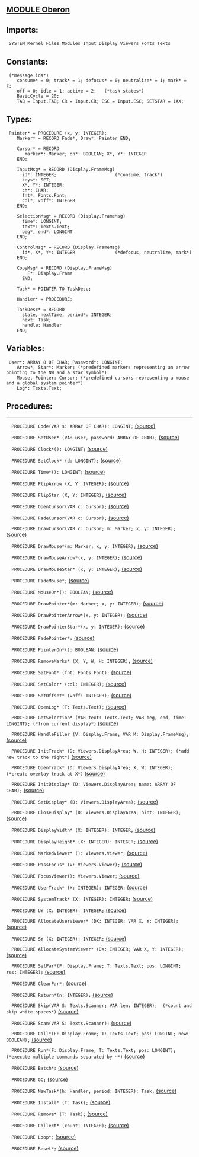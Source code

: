 
## [MODULE Oberon](https://github.com/io-core/Oberon/blob/main/Oberon.Mod)

  ## Imports:
` SYSTEM Kernel Files Modules Input Display Viewers Fonts Texts`

  ## Constants:
```
 (*message ids*)
    consume* = 0; track* = 1; defocus* = 0; neutralize* = 1; mark* = 2;
    off = 0; idle = 1; active = 2;   (*task states*)
    BasicCycle = 20;
    TAB = Input.TAB; CR = Input.CR; ESC = Input.ESC; SETSTAR = 1AX;

```
  ## Types:
```
 Painter* = PROCEDURE (x, y: INTEGER);
    Marker* = RECORD Fade*, Draw*: Painter END;
    
    Cursor* = RECORD
       marker*: Marker; on*: BOOLEAN; X*, Y*: INTEGER
    END;

    InputMsg* = RECORD (Display.FrameMsg)
      id*: INTEGER;                      (*consume, track*)
      keys*: SET;
      X*, Y*: INTEGER;
      ch*: CHAR;
      fnt*: Fonts.Font;
      col*, voff*: INTEGER
    END;

    SelectionMsg* = RECORD (Display.FrameMsg)
      time*: LONGINT;
      text*: Texts.Text;
      beg*, end*: LONGINT
    END;

    ControlMsg* = RECORD (Display.FrameMsg)
      id*, X*, Y*: INTEGER               (*defocus, neutralize, mark*)
    END;

    CopyMsg* = RECORD (Display.FrameMsg)
        F*: Display.Frame
      END;

    Task* = POINTER TO TaskDesc;

    Handler* = PROCEDURE;

    TaskDesc* = RECORD
      state, nextTime, period*: INTEGER;
      next: Task;
      handle: Handler
    END;

```
## Variables:
```
 User*: ARRAY 8 OF CHAR; Password*: LONGINT;
    Arrow*, Star*: Marker; (*predefined markers representing an arrow pointing to the NW and a star symbol*)
    Mouse, Pointer: Cursor; (*predefined cursors representing a mouse and a global system pointer*)
    Log*: Texts.Text;

```
## Procedures:
---

`  PROCEDURE Code(VAR s: ARRAY OF CHAR): LONGINT;` [(source)](https://github.com/io-core/Oberon/blob/main/Oberon.Mod#L83)


`  PROCEDURE SetUser* (VAR user, password: ARRAY OF CHAR);` [(source)](https://github.com/io-core/Oberon/blob/main/Oberon.Mod#L95)


`  PROCEDURE Clock*(): LONGINT;` [(source)](https://github.com/io-core/Oberon/blob/main/Oberon.Mod#L99)


`  PROCEDURE SetClock* (d: LONGINT);` [(source)](https://github.com/io-core/Oberon/blob/main/Oberon.Mod#L103)


`  PROCEDURE Time*(): LONGINT;` [(source)](https://github.com/io-core/Oberon/blob/main/Oberon.Mod#L107)


`  PROCEDURE FlipArrow (X, Y: INTEGER);` [(source)](https://github.com/io-core/Oberon/blob/main/Oberon.Mod#L113)


`  PROCEDURE FlipStar (X, Y: INTEGER);` [(source)](https://github.com/io-core/Oberon/blob/main/Oberon.Mod#L124)


`  PROCEDURE OpenCursor(VAR c: Cursor);` [(source)](https://github.com/io-core/Oberon/blob/main/Oberon.Mod#L135)


`  PROCEDURE FadeCursor(VAR c: Cursor);` [(source)](https://github.com/io-core/Oberon/blob/main/Oberon.Mod#L139)


`  PROCEDURE DrawCursor(VAR c: Cursor; m: Marker; x, y: INTEGER);` [(source)](https://github.com/io-core/Oberon/blob/main/Oberon.Mod#L143)


`  PROCEDURE DrawMouse*(m: Marker; x, y: INTEGER);` [(source)](https://github.com/io-core/Oberon/blob/main/Oberon.Mod#L153)


`  PROCEDURE DrawMouseArrow*(x, y: INTEGER);` [(source)](https://github.com/io-core/Oberon/blob/main/Oberon.Mod#L157)


`  PROCEDURE DrawMouseStar* (x, y: INTEGER);` [(source)](https://github.com/io-core/Oberon/blob/main/Oberon.Mod#L161)


`  PROCEDURE FadeMouse*;` [(source)](https://github.com/io-core/Oberon/blob/main/Oberon.Mod#L165)


`  PROCEDURE MouseOn*(): BOOLEAN;` [(source)](https://github.com/io-core/Oberon/blob/main/Oberon.Mod#L169)


`  PROCEDURE DrawPointer*(m: Marker; x, y: INTEGER);` [(source)](https://github.com/io-core/Oberon/blob/main/Oberon.Mod#L173)


`  PROCEDURE DrawPointerArrow*(x, y: INTEGER);` [(source)](https://github.com/io-core/Oberon/blob/main/Oberon.Mod#L177)


`  PROCEDURE DrawPointerStar*(x, y: INTEGER);` [(source)](https://github.com/io-core/Oberon/blob/main/Oberon.Mod#L181)


`  PROCEDURE FadePointer*;` [(source)](https://github.com/io-core/Oberon/blob/main/Oberon.Mod#L185)


`  PROCEDURE PointerOn*(): BOOLEAN;` [(source)](https://github.com/io-core/Oberon/blob/main/Oberon.Mod#L189)


`  PROCEDURE RemoveMarks* (X, Y, W, H: INTEGER);` [(source)](https://github.com/io-core/Oberon/blob/main/Oberon.Mod#L193)


`  PROCEDURE SetFont* (fnt: Fonts.Font);` [(source)](https://github.com/io-core/Oberon/blob/main/Oberon.Mod#L205)


`  PROCEDURE SetColor* (col: INTEGER);` [(source)](https://github.com/io-core/Oberon/blob/main/Oberon.Mod#L209)


`  PROCEDURE SetOffset* (voff: INTEGER);` [(source)](https://github.com/io-core/Oberon/blob/main/Oberon.Mod#L213)


`  PROCEDURE OpenLog* (T: Texts.Text);` [(source)](https://github.com/io-core/Oberon/blob/main/Oberon.Mod#L219)


`  PROCEDURE GetSelection* (VAR text: Texts.Text; VAR beg, end, time: LONGINT); (*from current display*)` [(source)](https://github.com/io-core/Oberon/blob/main/Oberon.Mod#L223)


`  PROCEDURE HandleFiller (V: Display.Frame; VAR M: Display.FrameMsg);` [(source)](https://github.com/io-core/Oberon/blob/main/Oberon.Mod#L231)


`  PROCEDURE InitTrack* (D: Viewers.DisplayArea; W, H: INTEGER); (*add new track to the right*)` [(source)](https://github.com/io-core/Oberon/blob/main/Oberon.Mod#L250)


`  PROCEDURE OpenTrack* (D: Viewers.DisplayArea; X, W: INTEGER); (*create overlay track at X*)` [(source)](https://github.com/io-core/Oberon/blob/main/Oberon.Mod#L255)


`  PROCEDURE InitDisplay* (D: Viewers.DisplayArea; name: ARRAY OF CHAR);` [(source)](https://github.com/io-core/Oberon/blob/main/Oberon.Mod#L260)


`  PROCEDURE SetDisplay* (D: Viewers.DisplayArea);` [(source)](https://github.com/io-core/Oberon/blob/main/Oberon.Mod#L266)


`  PROCEDURE CloseDisplay* (D: Viewers.DisplayArea; hint: INTEGER);` [(source)](https://github.com/io-core/Oberon/blob/main/Oberon.Mod#L270)


`  PROCEDURE DisplayWidth* (X: INTEGER): INTEGER;` [(source)](https://github.com/io-core/Oberon/blob/main/Oberon.Mod#L276)


`  PROCEDURE DisplayHeight* (X: INTEGER): INTEGER;` [(source)](https://github.com/io-core/Oberon/blob/main/Oberon.Mod#L280)


`  PROCEDURE MarkedViewer* (): Viewers.Viewer;` [(source)](https://github.com/io-core/Oberon/blob/main/Oberon.Mod#L284)


`  PROCEDURE PassFocus* (V: Viewers.Viewer);` [(source)](https://github.com/io-core/Oberon/blob/main/Oberon.Mod#L288)


`  PROCEDURE FocusViewer(): Viewers.Viewer;` [(source)](https://github.com/io-core/Oberon/blob/main/Oberon.Mod#L297)


`  PROCEDURE UserTrack* (X: INTEGER): INTEGER;` [(source)](https://github.com/io-core/Oberon/blob/main/Oberon.Mod#L303)


`  PROCEDURE SystemTrack* (X: INTEGER): INTEGER;` [(source)](https://github.com/io-core/Oberon/blob/main/Oberon.Mod#L307)


`  PROCEDURE UY (X: INTEGER): INTEGER;` [(source)](https://github.com/io-core/Oberon/blob/main/Oberon.Mod#L311)


`  PROCEDURE AllocateUserViewer* (DX: INTEGER; VAR X, Y: INTEGER);` [(source)](https://github.com/io-core/Oberon/blob/main/Oberon.Mod#L319)


`  PROCEDURE SY (X: INTEGER): INTEGER;` [(source)](https://github.com/io-core/Oberon/blob/main/Oberon.Mod#L326)


`  PROCEDURE AllocateSystemViewer* (DX: INTEGER; VAR X, Y: INTEGER);` [(source)](https://github.com/io-core/Oberon/blob/main/Oberon.Mod#L340)


`  PROCEDURE SetPar*(F: Display.Frame; T: Texts.Text; pos: LONGINT; res: INTEGER);` [(source)](https://github.com/io-core/Oberon/blob/main/Oberon.Mod#L349)


`  PROCEDURE ClearPar*;` [(source)](https://github.com/io-core/Oberon/blob/main/Oberon.Mod#L353)


`  PROCEDURE Return*(n: INTEGER);` [(source)](https://github.com/io-core/Oberon/blob/main/Oberon.Mod#L357)


`  PROCEDURE Skip(VAR S: Texts.Scanner; VAR len: INTEGER);  (*count and skip white spaces*)` [(source)](https://github.com/io-core/Oberon/blob/main/Oberon.Mod#L361)


`  PROCEDURE Scan(VAR S: Texts.Scanner);` [(source)](https://github.com/io-core/Oberon/blob/main/Oberon.Mod#L371)


`  PROCEDURE Call*(F: Display.Frame; T: Texts.Text; pos: LONGINT; new: BOOLEAN);` [(source)](https://github.com/io-core/Oberon/blob/main/Oberon.Mod#L383)


`  PROCEDURE Run*(F: Display.Frame; T: Texts.Text; pos: LONGINT);  (*execute multiple commands separated by ~*)` [(source)](https://github.com/io-core/Oberon/blob/main/Oberon.Mod#L405)


`  PROCEDURE Batch*;` [(source)](https://github.com/io-core/Oberon/blob/main/Oberon.Mod#L420)


`  PROCEDURE GC;` [(source)](https://github.com/io-core/Oberon/blob/main/Oberon.Mod#L426)


`  PROCEDURE NewTask*(h: Handler; period: INTEGER): Task;` [(source)](https://github.com/io-core/Oberon/blob/main/Oberon.Mod#L443)


`  PROCEDURE Install* (T: Task);` [(source)](https://github.com/io-core/Oberon/blob/main/Oberon.Mod#L448)


`  PROCEDURE Remove* (T: Task);` [(source)](https://github.com/io-core/Oberon/blob/main/Oberon.Mod#L455)


`  PROCEDURE Collect* (count: INTEGER);` [(source)](https://github.com/io-core/Oberon/blob/main/Oberon.Mod#L464)


`  PROCEDURE Loop*;` [(source)](https://github.com/io-core/Oberon/blob/main/Oberon.Mod#L468)


`  PROCEDURE Reset*;` [(source)](https://github.com/io-core/Oberon/blob/main/Oberon.Mod#L501)

